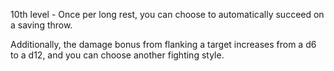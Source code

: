 10th level - Once per long rest, you can choose to automatically succeed on a saving throw.

Additionally, the damage bonus from flanking a target increases from a d6 to a d12, and you can choose another fighting style.